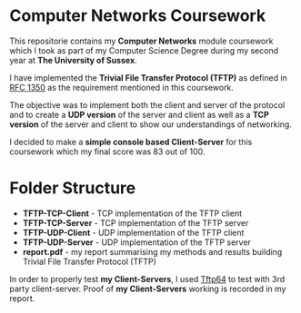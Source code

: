 # Computer Networks Coursework
This repositorie contains my **Computer Networks** module coursework which I took as part of my Computer Science Degree during my second year at **The University of Sussex**.

I have implemented the **Trivial File Transfer Protocol (TFTP)** as defined in [RFC 1350](https://www.ietf.org/rfc/rfc1350.txt) as the requirement mentioned in this coursework.

The objective was to implement both the client and server of the protocol and to create a **UDP version** of the server and client as well as a **TCP version** of the server and client to show our understandings of networking.

I decided to make a **simple console based Client-Server** for this coursework which my final score was 83 out of 100.

# Folder Structure

- **TFTP-TCP-Client** - TCP implementation of the TFTP client
- **TFTP-TCP-Server** - TCP implementation of the TFTP server
- **TFTP-UDP-Client** - UDP implementation of the TFTP client
- **TFTP-UDP-Server** - UDP implementation of the TFTP server
- **report.pdf** - my report summarising my methods and results building Trivial File Transfer Protocol (TFTP)

In order to properly test **my Client-Servers**, I used [Tftp64](https://pjo2.github.io/tftpd64/) to test with 3rd party client-server. Proof of **my Client-Servers** working is recorded in my report.
